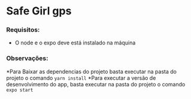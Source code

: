 # Safe Girl gps

### Requisitos:
* O node e o expo deve está instalado na máquina

### Observações:

*Para Baixar as dependencias do projeto basta executar na pasta do projeto o comando ``` yarn install ```
*Para executar a versão de desenvolvimento do app, basta executar na pasta do projeto o comando ``` expo start ```
